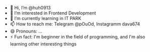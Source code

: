 - 👋 Hi, I’m @huh0913
- 👀 I’m interested in Frontend Development
- 🌱 I’m currently learning in IT PARK
- 📫 How to reach me: Telegram @pOuOd, Instagramm dava674
- 😄 Pronouns: ...
- ⚡ Fun fact: I'm beginner in the field of programming, and I'm also learning other interesting things

<!---
huh0913/huh0913 is a ✨ special ✨ repository because its `README.md` (this file) appears on your GitHub profile.
You can click the Preview link to take a look at your changes.
--->
